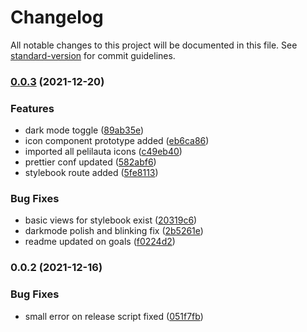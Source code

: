 # Changelog

All notable changes to this project will be documented in this file. See [standard-version](https://github.com/conventional-changelog/standard-version) for commit guidelines.

### [0.0.3](https://github.com/11thdeg/skald/compare/v0.0.2...v0.0.3) (2021-12-20)


### Features

* dark mode toggle ([89ab35e](https://github.com/11thdeg/skald/commit/89ab35e8dbee329e026a48543d4b11a02018674f))
* icon component prototype added ([eb6ca86](https://github.com/11thdeg/skald/commit/eb6ca86961cdb7da190bc9331a11788fd9331de5))
* imported all pelilauta icons ([c49eb40](https://github.com/11thdeg/skald/commit/c49eb4030b4b755a3aacbd14b706838b0c2953c2))
* prettier conf updated ([582abf6](https://github.com/11thdeg/skald/commit/582abf6590399672baf0c8b36f7b5f12c6297386))
* stylebook route added ([5fe8113](https://github.com/11thdeg/skald/commit/5fe81139eaeee8833913126abb4bf7de8c26efa0))


### Bug Fixes

* basic views for stylebook exist ([20319c6](https://github.com/11thdeg/skald/commit/20319c6923064b072a4bd3f6659e1e5f38bba5ac))
* darkmode polish and blinking fix ([2b5261e](https://github.com/11thdeg/skald/commit/2b5261e9ed19683d9c9b721b18d865da77597614))
* readme updated on goals ([f0224d2](https://github.com/11thdeg/skald/commit/f0224d2f1001319dacdef6a22220428e0fb23945))

### 0.0.2 (2021-12-16)

### Bug Fixes

- small error on release script fixed ([051f7fb](https://github.com/11thdeg/skald/commit/051f7fb33bd2c0820a7f877dd34b83bd229f9041))
